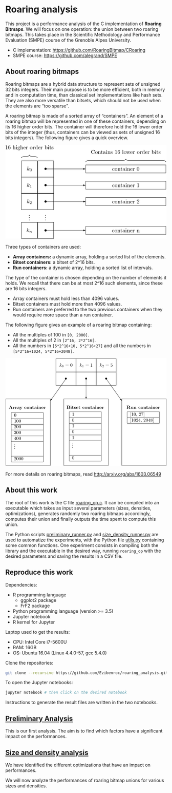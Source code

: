 # Roaring analysis

This project is a performance analysis of the C implementation of **Roaring Bitmaps**. We will focus on one operation: the union between two roaring bitmaps.
This takes place in the Scientific Methodology and Performance Evaluation (SMPE) course of the Grenoble Alpes University.

  - C implementation: https://github.com/RoaringBitmap/CRoaring
  - SMPE course: https://github.com/alegrand/SMPE

## About roaring bitmaps

Roaring bitmaps are a hybrid data structure to represent sets of unsigned 32 bits integers. Their main purpose is to be more efficient, both in memory and in computation time, than classical set implementations like hash sets. They are also more versatile than bitsets, which should not be used when the elements are “too sparse”.

A roaring bitmap is made of a sorted array of “containers”. An element of a roaring bitmap will be represented in one of these containers, depending on its 16 higher order bits. The container will therefore hold the 16 lower order bits of the integer (thus, containers can be viewed as sets of unsigned 16 bits integers). The following figure gives a quick overview.

![overview of a roaring bitmap](figures/overview.png)

Three types of containers are used:

  - **Array containers:** a dynamic array, holding a sorted list of the elements.
  - **Bitset containers:** a bitset of 2^16 bits.
  - **Run containers:** a dynamic array, holding a sorted list of intervals.

The type of the container is chosen depending on the number of elements it holds. We recall that there can be at most 2^16 such elements, since these are 16 bits integers.

  - Array containers must hold less than 4096 values.
  - Bitset containers must hold more than 4096 values.
  - Run containers are preferred to the two previous containers when they would require more space than a run container.

The following figure gives an example of a roaring bitmap containing:
 - All the multiples of 100 in `[0, 2000]`.
 - All the multiples of 2 in `[2^16, 2*2^16[`.
 - All the numbers in `[5*2^16+10, 5*2^16+27]` and all the numbers in `[5*2^16+1024, 5*2^16+2048]`.

![example of roaring bitmap](figures/example.png)

For more details on roaring bitmaps, read http://arxiv.org/abs/1603.06549

## About this work

The root of this work is the C file [roaring_op.c](roaring_op.c). It can be compiled into an executable which takes as input several parameters (sizes, densities, optimizations), generates randomly two roaring bitmaps accordingly, computes their union and finally outputs the time spent to compute this union.

The Python scripts [preliminary_runner.py](preliminary_runner.py) and [size_density_runner.py](size_density_runner.py) are used to automatize the experiments, with the Python file [utils.py](utils.py) containing some common functions. One experiment consists in compiling both the library and the executable in the desired way, running `roaring_op` with the desired parameters and saving the results in a CSV file.

## Reproduce this work

Dependencies:
  - R programming language
    * ggplot2 package
    * FrF2 package
  - Python programming language (version >= 3.5)
  - Jupyter notebook
  - R kernel for Jupyter

Laptop used to get the results:
  - CPU: Intel Core i7-5600U
  - RAM: 16GB
  - OS:  Ubuntu 16.04 (Linux 4.4.0-57, gcc 5.4.0)

Clone the repositories:
```bash
git clone --recursive https://github.com/Ezibenroc/roaring_analysis.git
```

To open the Jupyter notebooks:
```bash
jupyter notebook # then click on the desired notebook
```

Instructions to generate the result files are written in the two notebooks.

## [Preliminary Analysis](preliminary_analysis.ipynb)

This is our first analysis. The aim is to find which factors have a significant impact on the performances.

## [Size and density analysis](size_density_analysis.ipynb)

We have identified the different optimizations that have an impact on performances.

We will now analyze the performances of roaring bitmap unions for various sizes and densities.
